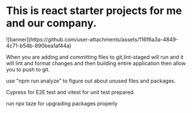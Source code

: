 <h1>This is react starter projects for me and our company.</h1>
![banner](https://github.com/user-attachments/assets/116f6a3a-4849-4c71-b54b-890bea1af44a)

<p>When you are adding and committing files to git,lint-staged will run and it will lint and format changes and then building entire application then allow you to push to git.</p>
<p>use "npm run analyze" to figure out about unused files and packages.</p>
<p>Cypress for E2E test and vitest for unit test prepared.</p>
<p>
run npx taze for upgrading packages properly
</p>
